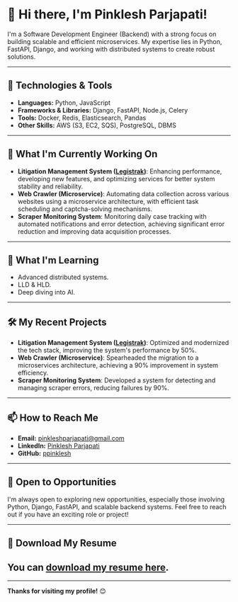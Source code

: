 # 👋 Hi there, I'm Pinklesh Parjapati!

I'm a Software Development Engineer (Backend) with a strong focus on building scalable and efficient microservices. My expertise lies in Python, FastAPI, Django, and working with distributed systems to create robust solutions.

---

## 🔧 Technologies & Tools

- **Languages:** Python, JavaScript
- **Frameworks & Libraries:** Django, FastAPI, Node.js, Celery
- **Tools:** Docker, Redis, Elasticsearch, Pandas
- **Other Skills:** AWS (S3, EC2, SQS), PostgreSQL, DBMS

---

## 🚀 What I'm Currently Working On

- **Litigation Management System ([Legistrak](https://legistify.com/))**: Enhancing performance, developing new features, and optimizing services for better system stability and reliability.
- **Web Crawler (Microservice)**: Automating data collection across various websites using a microservice architecture, with efficient task scheduling and captcha-solving mechanisms.
- **Scraper Monitoring System**: Monitoring daily case tracking with automated notifications and error detection, achieving significant error reduction and improving data acquisition processes.

---

## 🌱 What I'm Learning

- Advanced distributed systems. 
- LLD & HLD.
- Deep diving into AI.

---

## 🛠️ My Recent Projects

- **Litigation Management System ([Legistrak](https://legistify.com/))**: Optimized and modernized the tech stack, improving the system's performance by 50%.
- **Web Crawler (Microservice)**: Spearheaded the migration to a microservices architecture, achieving a 90% improvement in system efficiency.
- **Scraper Monitoring System**: Developed a system for detecting and managing scraper errors, reducing failures by 90%.

---

## 📫 How to Reach Me

- **Email:** [pinkleshparjapati@gmail.com](mailto:pinkleshparjapati@gmail.com)
- **LinkedIn:** [Pinklesh Parjapati](https://www.linkedin.com/in/pinklesh/)
- **GitHub:** [ppinklesh](https://github.com/ppinklesh)

---

## 💼 Open to Opportunities

I'm always open to exploring new opportunities, especially those involving Python, Django, FastAPI, and scalable backend systems. Feel free to reach out if you have an exciting role or project!

---

## 📄 Download My Resume

You can <a href="https://drive.google.com/file/d/1TxO3sEqxx11C6w8_WcUU8PeVAqvPKZfE/view?usp=sharing" target="_blank">download my resume here</a>.
---


<!-- ## 🌐 My GitHub Stats -->

<!--![Pinklesh's GitHub stats](https://github-readme-stats.vercel.app/api?username=ppinklesh&show_icons=true&theme=dark)-->

<!--![Top Languages](https://github-readme-stats.vercel.app/api/top-langs/?username=ppinklesh&layout=compact&theme=dark)-->

---

**Thanks for visiting my profile!** 😊
